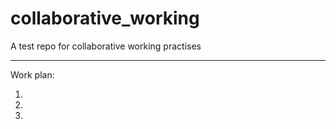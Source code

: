 # collaborative_working
A test repo for collaborative working practises

------------------------------

Work plan:

1)
2)
3)

